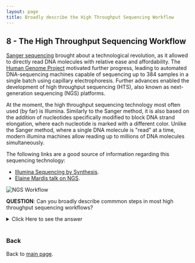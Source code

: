 ```yaml
---
layout: page
title: Broadly describe the High Throughput Sequencing Workflow
---
```


## <a id="L08">8 - The High Throughput Sequencing Workflow</a>

[Sanger sequencing](https://en.wikipedia.org/wiki/Sanger_sequencing) brought about a technological revolution, as it allowed to directly read DNA molecules with relative ease and affordability. The [Human Genome Project](https://en.wikipedia.org/wiki/Human_Genome_Project) motivated further progress, leading to automated DNA-sequencing machines capable of sequencing up to 384 samples in a single batch using capillary electrophoresis. Further advances enabled the development of high throughput sequencing (HTS), also known as next-generation sequencing (NGS) platforms.

At the moment, the high throughput sequencing technology most often used (by far) is Illumina. Similarly to the Sanger method, it is also based on the addition of nucleotides specifically modified to block DNA strand elongation, where each nucleotide is marked with a different color. Unlike the Sanger method, where a single DNA molecule is "read" at a time, modern illumina machines allow reading up to millions of DNA molecules simultaneously.  

The following links are a good source of information regarding this sequencing technology:
* [Illumina Sequencing by Synthesis](https://www.youtube.com/watch?&v=fCd6B5HRaZ8).
* [Elaine Mardis talk on NGS](https://www.youtube.com/watch?v=v1DbcJD4Ry0).

![NGS Workflow](./Images/L08/NGSworkflow.jpg)

**QUESTION**: Can you broadly describe commmon steps in most high throughput sequencing workflows?
<details><summary>Click Here to see the answer</summary><p>
<ul>
  <li>Extraction and purification of the DNA template (even RNA must usually be converted to cDNA)</li>
  
  <li>Fragmentation of the DNA template (into a size range that can be accommodated by the machine)</li>
  
  <li>Attachment of sequencing tags (to enable reading by the machine)</li>
  
  <li>Amplification of signal (usually trough PCR, often already in the machine)</li>
  
  <li>Reading of signal and conversion into nucleotide bases</li>

</ul></p></details>
<br/>


### Back

Back to [main page](../index.md).
